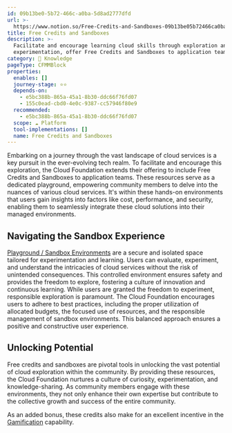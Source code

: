 ```yaml
---
id: 09b13be0-5b72-466c-a0ba-5d8ad2777dfd
url: >-
  https://www.notion.so/Free-Credits-and-Sandboxes-09b13be05b72466ca0ba5d8ad2777dfd
title: Free Credits and Sandboxes
description: >-
  Facilitate and encourage learning cloud skills through exploration and
  experimentation, offer Free Credits and Sandboxes to application teams.
category: 🧠 Knowledge
pageType: CFMMBlock
properties:
  enables: []
  journey-stage: ⭐️⭐️
  depends-on:
    - e5bc388b-865a-45a1-8b30-ddc66f76fd07
    - 155c0ead-cbd0-4e0c-9387-cc57946f80e9
  recommended:
    - e5bc388b-865a-45a1-8b30-ddc66f76fd07
  scope: ☁️ Platform
  tool-implementations: []
  name: Free Credits and Sandboxes
---
```


Embarking on a journey through the vast landscape of cloud services is a key pursuit in the ever-evolving tech realm. To facilitate and encourage this exploration, the Cloud Foundation extends their offering to include Free Credits and Sandboxes to application teams. These resources serve as a dedicated playground, empowering community members to delve into the nuances of various cloud services. It's within these hands-on environments that users gain insights into factors like cost, performance, and security, enabling them to seamlessly integrate these cloud solutions into their managed environments.

## **Navigating the Sandbox Experience**

[Playground / Sandbox Environments](../tenant-management/playground-sandbox-environments.md) are a secure and isolated space tailored for experimentation and learning. Users can evaluate, experiment, and understand the intricacies of cloud services without the risk of unintended consequences. This controlled environment ensures safety and provides the freedom to explore, fostering a culture of innovation and continuous learning. While users are granted the freedom to experiment, responsible exploration is paramount. The Cloud Foundation encourages users to adhere to best practices, including the proper utilization of allocated budgets, the focused use of resources, and the responsible management of sandbox environments. This balanced approach ensures a positive and constructive user experience. 

## **Unlocking Potential**

Free credits and sandboxes are pivotal tools in unlocking the vast potential of cloud exploration within the community. By providing these resources, the Cloud Foundation nurtures a culture of curiosity, experimentation, and knowledge-sharing. As community members engage with these environments, they not only enhance their own expertise but contribute to the collective growth and success of the entire community.

As an added bonus, these credits also make for an excellent incentive in the [Gamification](./gamification.md) capability.